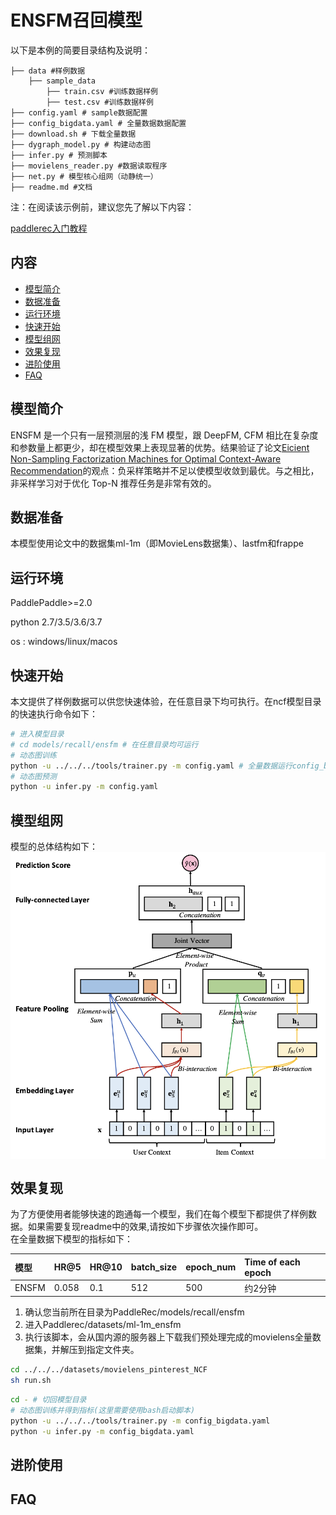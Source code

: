# ENSFM召回模型

以下是本例的简要目录结构及说明： 

```
├── data #样例数据
    ├── sample_data
        ├── train.csv #训练数据样例
        ├── test.csv #训练数据样例
├── config.yaml # sample数据配置
├── config_bigdata.yaml # 全量数据数据配置
├── download.sh # 下载全量数据
├── dygraph_model.py # 构建动态图
├── infer.py # 预测脚本
├── movielens_reader.py #数据读取程序
├── net.py # 模型核心组网（动静统一）
├── readme.md #文档
```

注：在阅读该示例前，建议您先了解以下内容：

[paddlerec入门教程](https://github.com/PaddlePaddle/PaddleRec/blob/master/README.md)

## 内容

- [模型简介](#模型简介)
- [数据准备](#数据准备)
- [运行环境](#运行环境)
- [快速开始](#快速开始)
- [模型组网](#模型组网)
- [效果复现](#效果复现)
- [进阶使用](#进阶使用)
- [FAQ](#FAQ)

## 模型简介
ENSFM 是一个只有一层预测层的浅 FM 模型，跟 DeepFM, CFM 相比在复杂度和参数量上都更少，却在模型效果上表现显著的优势。结果验证了论文[Eicient Non-Sampling Factorization Machines for Optimal
Context-Aware Recommendation](http://www.thuir.cn/group/~mzhang/publications/TheWebConf2020-Chenchong.pdf)的观点：负采样策略并不足以使模型收敛到最优。与之相比，非采样学习对于优化 Top-N 推荐任务是非常有效的。
## 数据准备
本模型使用论文中的数据集ml-1m（即MovieLens数据集）、lastfm和frappe

## 运行环境
PaddlePaddle>=2.0

python 2.7/3.5/3.6/3.7

os : windows/linux/macos 

## 快速开始
本文提供了样例数据可以供您快速体验，在任意目录下均可执行。在ncf模型目录的快速执行命令如下： 
```bash
# 进入模型目录
# cd models/recall/ensfm # 在任意目录均可运行
# 动态图训练
python -u ../../../tools/trainer.py -m config.yaml # 全量数据运行config_bigdata.yaml 
# 动态图预测
python -u infer.py -m config.yaml 
```
## 模型组网
模型的总体结构如下：
<img align="center" src="picture/ensfm.jpg">

## 效果复现
为了方便使用者能够快速的跑通每一个模型，我们在每个模型下都提供了样例数据。如果需要复现readme中的效果,请按如下步骤依次操作即可。  
在全量数据下模型的指标如下：  

| 模型 | HR@5 | HR@10 | batch_size | epoch_num| Time of each epoch |
| :------| :------ |:------ | :------ | :------| :------ | 
| ENSFM | 0.058 | 0.1 | 512 | 500 | 约2分钟 |

1. 确认您当前所在目录为PaddleRec/models/recall/ensfm  
2. 进入Paddlerec/datasets/ml-1m_ensfm
3. 执行该脚本，会从国内源的服务器上下载我们预处理完成的movielens全量数据集，并解压到指定文件夹。

``` bash
cd ../../../datasets/movielens_pinterest_NCF
sh run.sh
```

```bash
cd - # 切回模型目录
# 动态图训练并得到指标(这里需要使用bash启动脚本)
python -u ../../../tools/trainer.py -m config_bigdata.yaml
python -u infer.py -m config_bigdata.yaml
```

## 进阶使用
  
## FAQ
